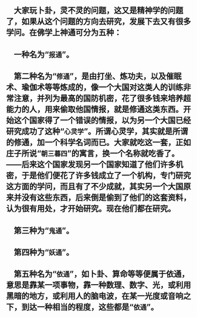 &emsp;大家玩卜卦，灵不灵的问题，这又是精神学的问题了，如果从这个问题的方向去研究，发展下去又有很多学问。在佛学上神通可分为五种：
---
&emsp;一种名为“``报通``”。
---
&emsp;第二种名为“``修通``”，是由打坐、炼功夫，以及催眠术、瑜伽术等等炼成的，像一个大国对这类人的训练非常注意，并列为最高的国防机密，花了很多钱来培养超能力的人，用来偷取他国情报，就是修通这类东西。开始这个国家得了一个错误的情报，以为另一个大国已经研究成功了这种“``心灵学``”。所谓心灵学，其实就是所谓的修通，加一个科学名词而已。大家就吃这一套，正如庄子所说“``朝三暮四``”的寓言，换一个名称就吃香了。——后来这个国家发现另一个国家知道了他们许多机密，于是他们便花了许多钱成立了一个机构，专门研究这方面的学问，而且有了不少成就，其实另一个大国原来并没有这些东西，后来倒是偷到了他们的这套资料，认为很有用处，才开始研究。现在他们都在研究。
---
&emsp;第三种为“``鬼通``”。
---
&emsp;第四种为“``妖通``”。
---
&emsp;第五种名为“``依通``”，如卜卦、算命等等便属于依通，意思是靠某一项事物，靠一种数理、数字、光，或利用黑暗的地方，或利用人的脑电波，在某一光度或音响之下，到达一种相当的程度，这些都是“``依通``”。
---
